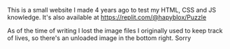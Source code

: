This is a small website I made 4 years ago to test my HTML, CSS and JS knowledge. It's also available at https://replit.com/@hapyblox/Puzzle

As of the time of writing I lost the image files I originally used to keep track of lives, so there's an unloaded image in the bottom right. Sorry
